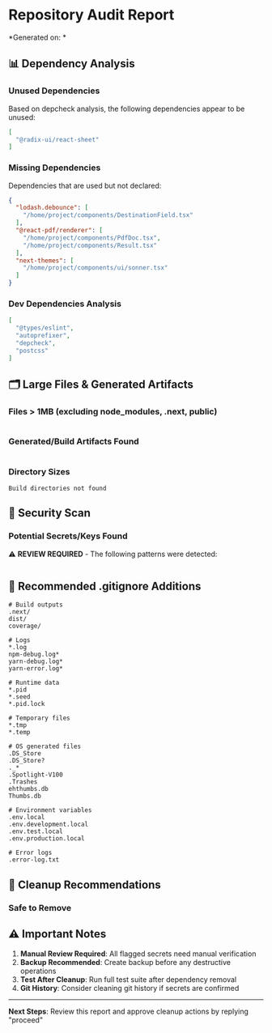 # Repository Audit Report
*Generated on: *

## 📊 Dependency Analysis

### Unused Dependencies
Based on depcheck analysis, the following dependencies appear to be unused:

```json
[
  "@radix-ui/react-sheet"
]
```

### Missing Dependencies
Dependencies that are used but not declared:

```json
{
  "lodash.debounce": [
    "/home/project/components/DestinationField.tsx"
  ],
  "@react-pdf/renderer": [
    "/home/project/components/PdfDoc.tsx",
    "/home/project/components/Result.tsx"
  ],
  "next-themes": [
    "/home/project/components/ui/sonner.tsx"
  ]
}
```

### Dev Dependencies Analysis
```json
[
  "@types/eslint",
  "autoprefixer",
  "depcheck",
  "postcss"
]
```

## 🗂️ Large Files & Generated Artifacts

### Files > 1MB (excluding node_modules, .next, public)
```
```

### Generated/Build Artifacts Found
```
```

### Directory Sizes
```
Build directories not found
```

## 🔐 Security Scan

### Potential Secrets/Keys Found
⚠️ **REVIEW REQUIRED** - The following patterns were detected:

```
```

## 📝 Recommended .gitignore Additions

```gitignore
# Build outputs
.next/
dist/
coverage/

# Logs
*.log
npm-debug.log*
yarn-debug.log*
yarn-error.log*

# Runtime data
*.pid
*.seed
*.pid.lock

# Temporary files
*.tmp
*.temp

# OS generated files
.DS_Store
.DS_Store?
._*
.Spotlight-V100
.Trashes
ehthumbs.db
Thumbs.db

# Environment variables
.env.local
.env.development.local
.env.test.local
.env.production.local

# Error logs
.error-log.txt
```

## 🎯 Cleanup Recommendations

### Safe to Remove
## ⚠️ Important Notes

1. **Manual Review Required**: All flagged secrets need manual verification
2. **Backup Recommended**: Create backup before any destructive operations
3. **Test After Cleanup**: Run full test suite after dependency removal
4. **Git History**: Consider cleaning git history if secrets are confirmed

---
**Next Steps**: Review this report and approve cleanup actions by replying "proceed"
